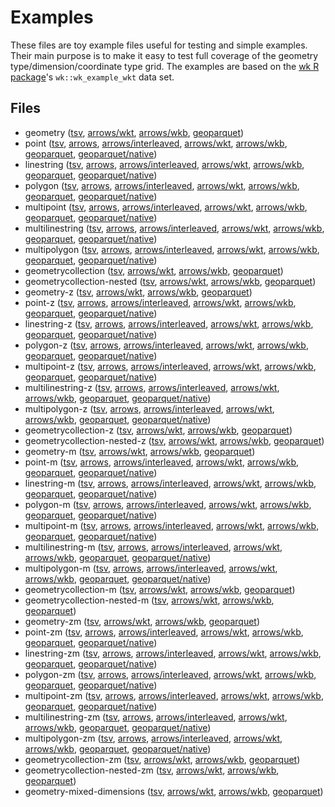 
# Examples

These files are toy example files useful for testing and simple examples. Their main purpose is to make it easy to test full coverage of the geometry type/dimension/coordinate type grid. The examples are based on the [wk R package](https://github.com/paleolimbot/wk)'s `wk::wk_example_wkt` data set.

<!-- begin file listing -->


## Files

- geometry ([tsv](https://raw.githubusercontent.com/geoarrow/geoarrow-data/v0.2.0-rc2/example/files/example_geometry.tsv), [arrows/wkt](https://raw.githubusercontent.com/geoarrow/geoarrow-data/v0.2.0-rc2/example/files/example_geometry_wkt.arrows), [arrows/wkb](https://raw.githubusercontent.com/geoarrow/geoarrow-data/v0.2.0-rc2/example/files/example_geometry_wkb.arrows), [geoparquet](https://raw.githubusercontent.com/geoarrow/geoarrow-data/v0.2.0-rc2/example/files/example_geometry.parquet))
- point ([tsv](https://raw.githubusercontent.com/geoarrow/geoarrow-data/v0.2.0-rc2/example/files/example_point.tsv), [arrows](https://raw.githubusercontent.com/geoarrow/geoarrow-data/v0.2.0-rc2/example/files/example_point.arrows), [arrows/interleaved](https://raw.githubusercontent.com/geoarrow/geoarrow-data/v0.2.0-rc2/example/files/example_point_interleaved.arrows), [arrows/wkt](https://raw.githubusercontent.com/geoarrow/geoarrow-data/v0.2.0-rc2/example/files/example_point_wkt.arrows), [arrows/wkb](https://raw.githubusercontent.com/geoarrow/geoarrow-data/v0.2.0-rc2/example/files/example_point_wkb.arrows), [geoparquet](https://raw.githubusercontent.com/geoarrow/geoarrow-data/v0.2.0-rc2/example/files/example_point.parquet), [geoparquet/native](https://raw.githubusercontent.com/geoarrow/geoarrow-data/v0.2.0-rc2/example/files/example_point_native.parquet))
- linestring ([tsv](https://raw.githubusercontent.com/geoarrow/geoarrow-data/v0.2.0-rc2/example/files/example_linestring.tsv), [arrows](https://raw.githubusercontent.com/geoarrow/geoarrow-data/v0.2.0-rc2/example/files/example_linestring.arrows), [arrows/interleaved](https://raw.githubusercontent.com/geoarrow/geoarrow-data/v0.2.0-rc2/example/files/example_linestring_interleaved.arrows), [arrows/wkt](https://raw.githubusercontent.com/geoarrow/geoarrow-data/v0.2.0-rc2/example/files/example_linestring_wkt.arrows), [arrows/wkb](https://raw.githubusercontent.com/geoarrow/geoarrow-data/v0.2.0-rc2/example/files/example_linestring_wkb.arrows), [geoparquet](https://raw.githubusercontent.com/geoarrow/geoarrow-data/v0.2.0-rc2/example/files/example_linestring.parquet), [geoparquet/native](https://raw.githubusercontent.com/geoarrow/geoarrow-data/v0.2.0-rc2/example/files/example_linestring_native.parquet))
- polygon ([tsv](https://raw.githubusercontent.com/geoarrow/geoarrow-data/v0.2.0-rc2/example/files/example_polygon.tsv), [arrows](https://raw.githubusercontent.com/geoarrow/geoarrow-data/v0.2.0-rc2/example/files/example_polygon.arrows), [arrows/interleaved](https://raw.githubusercontent.com/geoarrow/geoarrow-data/v0.2.0-rc2/example/files/example_polygon_interleaved.arrows), [arrows/wkt](https://raw.githubusercontent.com/geoarrow/geoarrow-data/v0.2.0-rc2/example/files/example_polygon_wkt.arrows), [arrows/wkb](https://raw.githubusercontent.com/geoarrow/geoarrow-data/v0.2.0-rc2/example/files/example_polygon_wkb.arrows), [geoparquet](https://raw.githubusercontent.com/geoarrow/geoarrow-data/v0.2.0-rc2/example/files/example_polygon.parquet), [geoparquet/native](https://raw.githubusercontent.com/geoarrow/geoarrow-data/v0.2.0-rc2/example/files/example_polygon_native.parquet))
- multipoint ([tsv](https://raw.githubusercontent.com/geoarrow/geoarrow-data/v0.2.0-rc2/example/files/example_multipoint.tsv), [arrows](https://raw.githubusercontent.com/geoarrow/geoarrow-data/v0.2.0-rc2/example/files/example_multipoint.arrows), [arrows/interleaved](https://raw.githubusercontent.com/geoarrow/geoarrow-data/v0.2.0-rc2/example/files/example_multipoint_interleaved.arrows), [arrows/wkt](https://raw.githubusercontent.com/geoarrow/geoarrow-data/v0.2.0-rc2/example/files/example_multipoint_wkt.arrows), [arrows/wkb](https://raw.githubusercontent.com/geoarrow/geoarrow-data/v0.2.0-rc2/example/files/example_multipoint_wkb.arrows), [geoparquet](https://raw.githubusercontent.com/geoarrow/geoarrow-data/v0.2.0-rc2/example/files/example_multipoint.parquet), [geoparquet/native](https://raw.githubusercontent.com/geoarrow/geoarrow-data/v0.2.0-rc2/example/files/example_multipoint_native.parquet))
- multilinestring ([tsv](https://raw.githubusercontent.com/geoarrow/geoarrow-data/v0.2.0-rc2/example/files/example_multilinestring.tsv), [arrows](https://raw.githubusercontent.com/geoarrow/geoarrow-data/v0.2.0-rc2/example/files/example_multilinestring.arrows), [arrows/interleaved](https://raw.githubusercontent.com/geoarrow/geoarrow-data/v0.2.0-rc2/example/files/example_multilinestring_interleaved.arrows), [arrows/wkt](https://raw.githubusercontent.com/geoarrow/geoarrow-data/v0.2.0-rc2/example/files/example_multilinestring_wkt.arrows), [arrows/wkb](https://raw.githubusercontent.com/geoarrow/geoarrow-data/v0.2.0-rc2/example/files/example_multilinestring_wkb.arrows), [geoparquet](https://raw.githubusercontent.com/geoarrow/geoarrow-data/v0.2.0-rc2/example/files/example_multilinestring.parquet), [geoparquet/native](https://raw.githubusercontent.com/geoarrow/geoarrow-data/v0.2.0-rc2/example/files/example_multilinestring_native.parquet))
- multipolygon ([tsv](https://raw.githubusercontent.com/geoarrow/geoarrow-data/v0.2.0-rc2/example/files/example_multipolygon.tsv), [arrows](https://raw.githubusercontent.com/geoarrow/geoarrow-data/v0.2.0-rc2/example/files/example_multipolygon.arrows), [arrows/interleaved](https://raw.githubusercontent.com/geoarrow/geoarrow-data/v0.2.0-rc2/example/files/example_multipolygon_interleaved.arrows), [arrows/wkt](https://raw.githubusercontent.com/geoarrow/geoarrow-data/v0.2.0-rc2/example/files/example_multipolygon_wkt.arrows), [arrows/wkb](https://raw.githubusercontent.com/geoarrow/geoarrow-data/v0.2.0-rc2/example/files/example_multipolygon_wkb.arrows), [geoparquet](https://raw.githubusercontent.com/geoarrow/geoarrow-data/v0.2.0-rc2/example/files/example_multipolygon.parquet), [geoparquet/native](https://raw.githubusercontent.com/geoarrow/geoarrow-data/v0.2.0-rc2/example/files/example_multipolygon_native.parquet))
- geometrycollection ([tsv](https://raw.githubusercontent.com/geoarrow/geoarrow-data/v0.2.0-rc2/example/files/example_geometrycollection.tsv), [arrows/wkt](https://raw.githubusercontent.com/geoarrow/geoarrow-data/v0.2.0-rc2/example/files/example_geometrycollection_wkt.arrows), [arrows/wkb](https://raw.githubusercontent.com/geoarrow/geoarrow-data/v0.2.0-rc2/example/files/example_geometrycollection_wkb.arrows), [geoparquet](https://raw.githubusercontent.com/geoarrow/geoarrow-data/v0.2.0-rc2/example/files/example_geometrycollection.parquet))
- geometrycollection-nested ([tsv](https://raw.githubusercontent.com/geoarrow/geoarrow-data/v0.2.0-rc2/example/files/example_geometrycollection-nested.tsv), [arrows/wkt](https://raw.githubusercontent.com/geoarrow/geoarrow-data/v0.2.0-rc2/example/files/example_geometrycollection-nested_wkt.arrows), [arrows/wkb](https://raw.githubusercontent.com/geoarrow/geoarrow-data/v0.2.0-rc2/example/files/example_geometrycollection-nested_wkb.arrows), [geoparquet](https://raw.githubusercontent.com/geoarrow/geoarrow-data/v0.2.0-rc2/example/files/example_geometrycollection-nested.parquet))
- geometry-z ([tsv](https://raw.githubusercontent.com/geoarrow/geoarrow-data/v0.2.0-rc2/example/files/example_geometry-z.tsv), [arrows/wkt](https://raw.githubusercontent.com/geoarrow/geoarrow-data/v0.2.0-rc2/example/files/example_geometry-z_wkt.arrows), [arrows/wkb](https://raw.githubusercontent.com/geoarrow/geoarrow-data/v0.2.0-rc2/example/files/example_geometry-z_wkb.arrows), [geoparquet](https://raw.githubusercontent.com/geoarrow/geoarrow-data/v0.2.0-rc2/example/files/example_geometry-z.parquet))
- point-z ([tsv](https://raw.githubusercontent.com/geoarrow/geoarrow-data/v0.2.0-rc2/example/files/example_point-z.tsv), [arrows](https://raw.githubusercontent.com/geoarrow/geoarrow-data/v0.2.0-rc2/example/files/example_point-z.arrows), [arrows/interleaved](https://raw.githubusercontent.com/geoarrow/geoarrow-data/v0.2.0-rc2/example/files/example_point-z_interleaved.arrows), [arrows/wkt](https://raw.githubusercontent.com/geoarrow/geoarrow-data/v0.2.0-rc2/example/files/example_point-z_wkt.arrows), [arrows/wkb](https://raw.githubusercontent.com/geoarrow/geoarrow-data/v0.2.0-rc2/example/files/example_point-z_wkb.arrows), [geoparquet](https://raw.githubusercontent.com/geoarrow/geoarrow-data/v0.2.0-rc2/example/files/example_point-z.parquet), [geoparquet/native](https://raw.githubusercontent.com/geoarrow/geoarrow-data/v0.2.0-rc2/example/files/example_point-z_native.parquet))
- linestring-z ([tsv](https://raw.githubusercontent.com/geoarrow/geoarrow-data/v0.2.0-rc2/example/files/example_linestring-z.tsv), [arrows](https://raw.githubusercontent.com/geoarrow/geoarrow-data/v0.2.0-rc2/example/files/example_linestring-z.arrows), [arrows/interleaved](https://raw.githubusercontent.com/geoarrow/geoarrow-data/v0.2.0-rc2/example/files/example_linestring-z_interleaved.arrows), [arrows/wkt](https://raw.githubusercontent.com/geoarrow/geoarrow-data/v0.2.0-rc2/example/files/example_linestring-z_wkt.arrows), [arrows/wkb](https://raw.githubusercontent.com/geoarrow/geoarrow-data/v0.2.0-rc2/example/files/example_linestring-z_wkb.arrows), [geoparquet](https://raw.githubusercontent.com/geoarrow/geoarrow-data/v0.2.0-rc2/example/files/example_linestring-z.parquet), [geoparquet/native](https://raw.githubusercontent.com/geoarrow/geoarrow-data/v0.2.0-rc2/example/files/example_linestring-z_native.parquet))
- polygon-z ([tsv](https://raw.githubusercontent.com/geoarrow/geoarrow-data/v0.2.0-rc2/example/files/example_polygon-z.tsv), [arrows](https://raw.githubusercontent.com/geoarrow/geoarrow-data/v0.2.0-rc2/example/files/example_polygon-z.arrows), [arrows/interleaved](https://raw.githubusercontent.com/geoarrow/geoarrow-data/v0.2.0-rc2/example/files/example_polygon-z_interleaved.arrows), [arrows/wkt](https://raw.githubusercontent.com/geoarrow/geoarrow-data/v0.2.0-rc2/example/files/example_polygon-z_wkt.arrows), [arrows/wkb](https://raw.githubusercontent.com/geoarrow/geoarrow-data/v0.2.0-rc2/example/files/example_polygon-z_wkb.arrows), [geoparquet](https://raw.githubusercontent.com/geoarrow/geoarrow-data/v0.2.0-rc2/example/files/example_polygon-z.parquet), [geoparquet/native](https://raw.githubusercontent.com/geoarrow/geoarrow-data/v0.2.0-rc2/example/files/example_polygon-z_native.parquet))
- multipoint-z ([tsv](https://raw.githubusercontent.com/geoarrow/geoarrow-data/v0.2.0-rc2/example/files/example_multipoint-z.tsv), [arrows](https://raw.githubusercontent.com/geoarrow/geoarrow-data/v0.2.0-rc2/example/files/example_multipoint-z.arrows), [arrows/interleaved](https://raw.githubusercontent.com/geoarrow/geoarrow-data/v0.2.0-rc2/example/files/example_multipoint-z_interleaved.arrows), [arrows/wkt](https://raw.githubusercontent.com/geoarrow/geoarrow-data/v0.2.0-rc2/example/files/example_multipoint-z_wkt.arrows), [arrows/wkb](https://raw.githubusercontent.com/geoarrow/geoarrow-data/v0.2.0-rc2/example/files/example_multipoint-z_wkb.arrows), [geoparquet](https://raw.githubusercontent.com/geoarrow/geoarrow-data/v0.2.0-rc2/example/files/example_multipoint-z.parquet), [geoparquet/native](https://raw.githubusercontent.com/geoarrow/geoarrow-data/v0.2.0-rc2/example/files/example_multipoint-z_native.parquet))
- multilinestring-z ([tsv](https://raw.githubusercontent.com/geoarrow/geoarrow-data/v0.2.0-rc2/example/files/example_multilinestring-z.tsv), [arrows](https://raw.githubusercontent.com/geoarrow/geoarrow-data/v0.2.0-rc2/example/files/example_multilinestring-z.arrows), [arrows/interleaved](https://raw.githubusercontent.com/geoarrow/geoarrow-data/v0.2.0-rc2/example/files/example_multilinestring-z_interleaved.arrows), [arrows/wkt](https://raw.githubusercontent.com/geoarrow/geoarrow-data/v0.2.0-rc2/example/files/example_multilinestring-z_wkt.arrows), [arrows/wkb](https://raw.githubusercontent.com/geoarrow/geoarrow-data/v0.2.0-rc2/example/files/example_multilinestring-z_wkb.arrows), [geoparquet](https://raw.githubusercontent.com/geoarrow/geoarrow-data/v0.2.0-rc2/example/files/example_multilinestring-z.parquet), [geoparquet/native](https://raw.githubusercontent.com/geoarrow/geoarrow-data/v0.2.0-rc2/example/files/example_multilinestring-z_native.parquet))
- multipolygon-z ([tsv](https://raw.githubusercontent.com/geoarrow/geoarrow-data/v0.2.0-rc2/example/files/example_multipolygon-z.tsv), [arrows](https://raw.githubusercontent.com/geoarrow/geoarrow-data/v0.2.0-rc2/example/files/example_multipolygon-z.arrows), [arrows/interleaved](https://raw.githubusercontent.com/geoarrow/geoarrow-data/v0.2.0-rc2/example/files/example_multipolygon-z_interleaved.arrows), [arrows/wkt](https://raw.githubusercontent.com/geoarrow/geoarrow-data/v0.2.0-rc2/example/files/example_multipolygon-z_wkt.arrows), [arrows/wkb](https://raw.githubusercontent.com/geoarrow/geoarrow-data/v0.2.0-rc2/example/files/example_multipolygon-z_wkb.arrows), [geoparquet](https://raw.githubusercontent.com/geoarrow/geoarrow-data/v0.2.0-rc2/example/files/example_multipolygon-z.parquet), [geoparquet/native](https://raw.githubusercontent.com/geoarrow/geoarrow-data/v0.2.0-rc2/example/files/example_multipolygon-z_native.parquet))
- geometrycollection-z ([tsv](https://raw.githubusercontent.com/geoarrow/geoarrow-data/v0.2.0-rc2/example/files/example_geometrycollection-z.tsv), [arrows/wkt](https://raw.githubusercontent.com/geoarrow/geoarrow-data/v0.2.0-rc2/example/files/example_geometrycollection-z_wkt.arrows), [arrows/wkb](https://raw.githubusercontent.com/geoarrow/geoarrow-data/v0.2.0-rc2/example/files/example_geometrycollection-z_wkb.arrows), [geoparquet](https://raw.githubusercontent.com/geoarrow/geoarrow-data/v0.2.0-rc2/example/files/example_geometrycollection-z.parquet))
- geometrycollection-nested-z ([tsv](https://raw.githubusercontent.com/geoarrow/geoarrow-data/v0.2.0-rc2/example/files/example_geometrycollection-nested-z.tsv), [arrows/wkt](https://raw.githubusercontent.com/geoarrow/geoarrow-data/v0.2.0-rc2/example/files/example_geometrycollection-nested-z_wkt.arrows), [arrows/wkb](https://raw.githubusercontent.com/geoarrow/geoarrow-data/v0.2.0-rc2/example/files/example_geometrycollection-nested-z_wkb.arrows), [geoparquet](https://raw.githubusercontent.com/geoarrow/geoarrow-data/v0.2.0-rc2/example/files/example_geometrycollection-nested-z.parquet))
- geometry-m ([tsv](https://raw.githubusercontent.com/geoarrow/geoarrow-data/v0.2.0-rc2/example/files/example_geometry-m.tsv), [arrows/wkt](https://raw.githubusercontent.com/geoarrow/geoarrow-data/v0.2.0-rc2/example/files/example_geometry-m_wkt.arrows), [arrows/wkb](https://raw.githubusercontent.com/geoarrow/geoarrow-data/v0.2.0-rc2/example/files/example_geometry-m_wkb.arrows), [geoparquet](https://raw.githubusercontent.com/geoarrow/geoarrow-data/v0.2.0-rc2/example/files/example_geometry-m.parquet))
- point-m ([tsv](https://raw.githubusercontent.com/geoarrow/geoarrow-data/v0.2.0-rc2/example/files/example_point-m.tsv), [arrows](https://raw.githubusercontent.com/geoarrow/geoarrow-data/v0.2.0-rc2/example/files/example_point-m.arrows), [arrows/interleaved](https://raw.githubusercontent.com/geoarrow/geoarrow-data/v0.2.0-rc2/example/files/example_point-m_interleaved.arrows), [arrows/wkt](https://raw.githubusercontent.com/geoarrow/geoarrow-data/v0.2.0-rc2/example/files/example_point-m_wkt.arrows), [arrows/wkb](https://raw.githubusercontent.com/geoarrow/geoarrow-data/v0.2.0-rc2/example/files/example_point-m_wkb.arrows), [geoparquet](https://raw.githubusercontent.com/geoarrow/geoarrow-data/v0.2.0-rc2/example/files/example_point-m.parquet), [geoparquet/native](https://raw.githubusercontent.com/geoarrow/geoarrow-data/v0.2.0-rc2/example/files/example_point-m_native.parquet))
- linestring-m ([tsv](https://raw.githubusercontent.com/geoarrow/geoarrow-data/v0.2.0-rc2/example/files/example_linestring-m.tsv), [arrows](https://raw.githubusercontent.com/geoarrow/geoarrow-data/v0.2.0-rc2/example/files/example_linestring-m.arrows), [arrows/interleaved](https://raw.githubusercontent.com/geoarrow/geoarrow-data/v0.2.0-rc2/example/files/example_linestring-m_interleaved.arrows), [arrows/wkt](https://raw.githubusercontent.com/geoarrow/geoarrow-data/v0.2.0-rc2/example/files/example_linestring-m_wkt.arrows), [arrows/wkb](https://raw.githubusercontent.com/geoarrow/geoarrow-data/v0.2.0-rc2/example/files/example_linestring-m_wkb.arrows), [geoparquet](https://raw.githubusercontent.com/geoarrow/geoarrow-data/v0.2.0-rc2/example/files/example_linestring-m.parquet), [geoparquet/native](https://raw.githubusercontent.com/geoarrow/geoarrow-data/v0.2.0-rc2/example/files/example_linestring-m_native.parquet))
- polygon-m ([tsv](https://raw.githubusercontent.com/geoarrow/geoarrow-data/v0.2.0-rc2/example/files/example_polygon-m.tsv), [arrows](https://raw.githubusercontent.com/geoarrow/geoarrow-data/v0.2.0-rc2/example/files/example_polygon-m.arrows), [arrows/interleaved](https://raw.githubusercontent.com/geoarrow/geoarrow-data/v0.2.0-rc2/example/files/example_polygon-m_interleaved.arrows), [arrows/wkt](https://raw.githubusercontent.com/geoarrow/geoarrow-data/v0.2.0-rc2/example/files/example_polygon-m_wkt.arrows), [arrows/wkb](https://raw.githubusercontent.com/geoarrow/geoarrow-data/v0.2.0-rc2/example/files/example_polygon-m_wkb.arrows), [geoparquet](https://raw.githubusercontent.com/geoarrow/geoarrow-data/v0.2.0-rc2/example/files/example_polygon-m.parquet), [geoparquet/native](https://raw.githubusercontent.com/geoarrow/geoarrow-data/v0.2.0-rc2/example/files/example_polygon-m_native.parquet))
- multipoint-m ([tsv](https://raw.githubusercontent.com/geoarrow/geoarrow-data/v0.2.0-rc2/example/files/example_multipoint-m.tsv), [arrows](https://raw.githubusercontent.com/geoarrow/geoarrow-data/v0.2.0-rc2/example/files/example_multipoint-m.arrows), [arrows/interleaved](https://raw.githubusercontent.com/geoarrow/geoarrow-data/v0.2.0-rc2/example/files/example_multipoint-m_interleaved.arrows), [arrows/wkt](https://raw.githubusercontent.com/geoarrow/geoarrow-data/v0.2.0-rc2/example/files/example_multipoint-m_wkt.arrows), [arrows/wkb](https://raw.githubusercontent.com/geoarrow/geoarrow-data/v0.2.0-rc2/example/files/example_multipoint-m_wkb.arrows), [geoparquet](https://raw.githubusercontent.com/geoarrow/geoarrow-data/v0.2.0-rc2/example/files/example_multipoint-m.parquet), [geoparquet/native](https://raw.githubusercontent.com/geoarrow/geoarrow-data/v0.2.0-rc2/example/files/example_multipoint-m_native.parquet))
- multilinestring-m ([tsv](https://raw.githubusercontent.com/geoarrow/geoarrow-data/v0.2.0-rc2/example/files/example_multilinestring-m.tsv), [arrows](https://raw.githubusercontent.com/geoarrow/geoarrow-data/v0.2.0-rc2/example/files/example_multilinestring-m.arrows), [arrows/interleaved](https://raw.githubusercontent.com/geoarrow/geoarrow-data/v0.2.0-rc2/example/files/example_multilinestring-m_interleaved.arrows), [arrows/wkt](https://raw.githubusercontent.com/geoarrow/geoarrow-data/v0.2.0-rc2/example/files/example_multilinestring-m_wkt.arrows), [arrows/wkb](https://raw.githubusercontent.com/geoarrow/geoarrow-data/v0.2.0-rc2/example/files/example_multilinestring-m_wkb.arrows), [geoparquet](https://raw.githubusercontent.com/geoarrow/geoarrow-data/v0.2.0-rc2/example/files/example_multilinestring-m.parquet), [geoparquet/native](https://raw.githubusercontent.com/geoarrow/geoarrow-data/v0.2.0-rc2/example/files/example_multilinestring-m_native.parquet))
- multipolygon-m ([tsv](https://raw.githubusercontent.com/geoarrow/geoarrow-data/v0.2.0-rc2/example/files/example_multipolygon-m.tsv), [arrows](https://raw.githubusercontent.com/geoarrow/geoarrow-data/v0.2.0-rc2/example/files/example_multipolygon-m.arrows), [arrows/interleaved](https://raw.githubusercontent.com/geoarrow/geoarrow-data/v0.2.0-rc2/example/files/example_multipolygon-m_interleaved.arrows), [arrows/wkt](https://raw.githubusercontent.com/geoarrow/geoarrow-data/v0.2.0-rc2/example/files/example_multipolygon-m_wkt.arrows), [arrows/wkb](https://raw.githubusercontent.com/geoarrow/geoarrow-data/v0.2.0-rc2/example/files/example_multipolygon-m_wkb.arrows), [geoparquet](https://raw.githubusercontent.com/geoarrow/geoarrow-data/v0.2.0-rc2/example/files/example_multipolygon-m.parquet), [geoparquet/native](https://raw.githubusercontent.com/geoarrow/geoarrow-data/v0.2.0-rc2/example/files/example_multipolygon-m_native.parquet))
- geometrycollection-m ([tsv](https://raw.githubusercontent.com/geoarrow/geoarrow-data/v0.2.0-rc2/example/files/example_geometrycollection-m.tsv), [arrows/wkt](https://raw.githubusercontent.com/geoarrow/geoarrow-data/v0.2.0-rc2/example/files/example_geometrycollection-m_wkt.arrows), [arrows/wkb](https://raw.githubusercontent.com/geoarrow/geoarrow-data/v0.2.0-rc2/example/files/example_geometrycollection-m_wkb.arrows), [geoparquet](https://raw.githubusercontent.com/geoarrow/geoarrow-data/v0.2.0-rc2/example/files/example_geometrycollection-m.parquet))
- geometrycollection-nested-m ([tsv](https://raw.githubusercontent.com/geoarrow/geoarrow-data/v0.2.0-rc2/example/files/example_geometrycollection-nested-m.tsv), [arrows/wkt](https://raw.githubusercontent.com/geoarrow/geoarrow-data/v0.2.0-rc2/example/files/example_geometrycollection-nested-m_wkt.arrows), [arrows/wkb](https://raw.githubusercontent.com/geoarrow/geoarrow-data/v0.2.0-rc2/example/files/example_geometrycollection-nested-m_wkb.arrows), [geoparquet](https://raw.githubusercontent.com/geoarrow/geoarrow-data/v0.2.0-rc2/example/files/example_geometrycollection-nested-m.parquet))
- geometry-zm ([tsv](https://raw.githubusercontent.com/geoarrow/geoarrow-data/v0.2.0-rc2/example/files/example_geometry-zm.tsv), [arrows/wkt](https://raw.githubusercontent.com/geoarrow/geoarrow-data/v0.2.0-rc2/example/files/example_geometry-zm_wkt.arrows), [arrows/wkb](https://raw.githubusercontent.com/geoarrow/geoarrow-data/v0.2.0-rc2/example/files/example_geometry-zm_wkb.arrows), [geoparquet](https://raw.githubusercontent.com/geoarrow/geoarrow-data/v0.2.0-rc2/example/files/example_geometry-zm.parquet))
- point-zm ([tsv](https://raw.githubusercontent.com/geoarrow/geoarrow-data/v0.2.0-rc2/example/files/example_point-zm.tsv), [arrows](https://raw.githubusercontent.com/geoarrow/geoarrow-data/v0.2.0-rc2/example/files/example_point-zm.arrows), [arrows/interleaved](https://raw.githubusercontent.com/geoarrow/geoarrow-data/v0.2.0-rc2/example/files/example_point-zm_interleaved.arrows), [arrows/wkt](https://raw.githubusercontent.com/geoarrow/geoarrow-data/v0.2.0-rc2/example/files/example_point-zm_wkt.arrows), [arrows/wkb](https://raw.githubusercontent.com/geoarrow/geoarrow-data/v0.2.0-rc2/example/files/example_point-zm_wkb.arrows), [geoparquet](https://raw.githubusercontent.com/geoarrow/geoarrow-data/v0.2.0-rc2/example/files/example_point-zm.parquet), [geoparquet/native](https://raw.githubusercontent.com/geoarrow/geoarrow-data/v0.2.0-rc2/example/files/example_point-zm_native.parquet))
- linestring-zm ([tsv](https://raw.githubusercontent.com/geoarrow/geoarrow-data/v0.2.0-rc2/example/files/example_linestring-zm.tsv), [arrows](https://raw.githubusercontent.com/geoarrow/geoarrow-data/v0.2.0-rc2/example/files/example_linestring-zm.arrows), [arrows/interleaved](https://raw.githubusercontent.com/geoarrow/geoarrow-data/v0.2.0-rc2/example/files/example_linestring-zm_interleaved.arrows), [arrows/wkt](https://raw.githubusercontent.com/geoarrow/geoarrow-data/v0.2.0-rc2/example/files/example_linestring-zm_wkt.arrows), [arrows/wkb](https://raw.githubusercontent.com/geoarrow/geoarrow-data/v0.2.0-rc2/example/files/example_linestring-zm_wkb.arrows), [geoparquet](https://raw.githubusercontent.com/geoarrow/geoarrow-data/v0.2.0-rc2/example/files/example_linestring-zm.parquet), [geoparquet/native](https://raw.githubusercontent.com/geoarrow/geoarrow-data/v0.2.0-rc2/example/files/example_linestring-zm_native.parquet))
- polygon-zm ([tsv](https://raw.githubusercontent.com/geoarrow/geoarrow-data/v0.2.0-rc2/example/files/example_polygon-zm.tsv), [arrows](https://raw.githubusercontent.com/geoarrow/geoarrow-data/v0.2.0-rc2/example/files/example_polygon-zm.arrows), [arrows/interleaved](https://raw.githubusercontent.com/geoarrow/geoarrow-data/v0.2.0-rc2/example/files/example_polygon-zm_interleaved.arrows), [arrows/wkt](https://raw.githubusercontent.com/geoarrow/geoarrow-data/v0.2.0-rc2/example/files/example_polygon-zm_wkt.arrows), [arrows/wkb](https://raw.githubusercontent.com/geoarrow/geoarrow-data/v0.2.0-rc2/example/files/example_polygon-zm_wkb.arrows), [geoparquet](https://raw.githubusercontent.com/geoarrow/geoarrow-data/v0.2.0-rc2/example/files/example_polygon-zm.parquet), [geoparquet/native](https://raw.githubusercontent.com/geoarrow/geoarrow-data/v0.2.0-rc2/example/files/example_polygon-zm_native.parquet))
- multipoint-zm ([tsv](https://raw.githubusercontent.com/geoarrow/geoarrow-data/v0.2.0-rc2/example/files/example_multipoint-zm.tsv), [arrows](https://raw.githubusercontent.com/geoarrow/geoarrow-data/v0.2.0-rc2/example/files/example_multipoint-zm.arrows), [arrows/interleaved](https://raw.githubusercontent.com/geoarrow/geoarrow-data/v0.2.0-rc2/example/files/example_multipoint-zm_interleaved.arrows), [arrows/wkt](https://raw.githubusercontent.com/geoarrow/geoarrow-data/v0.2.0-rc2/example/files/example_multipoint-zm_wkt.arrows), [arrows/wkb](https://raw.githubusercontent.com/geoarrow/geoarrow-data/v0.2.0-rc2/example/files/example_multipoint-zm_wkb.arrows), [geoparquet](https://raw.githubusercontent.com/geoarrow/geoarrow-data/v0.2.0-rc2/example/files/example_multipoint-zm.parquet), [geoparquet/native](https://raw.githubusercontent.com/geoarrow/geoarrow-data/v0.2.0-rc2/example/files/example_multipoint-zm_native.parquet))
- multilinestring-zm ([tsv](https://raw.githubusercontent.com/geoarrow/geoarrow-data/v0.2.0-rc2/example/files/example_multilinestring-zm.tsv), [arrows](https://raw.githubusercontent.com/geoarrow/geoarrow-data/v0.2.0-rc2/example/files/example_multilinestring-zm.arrows), [arrows/interleaved](https://raw.githubusercontent.com/geoarrow/geoarrow-data/v0.2.0-rc2/example/files/example_multilinestring-zm_interleaved.arrows), [arrows/wkt](https://raw.githubusercontent.com/geoarrow/geoarrow-data/v0.2.0-rc2/example/files/example_multilinestring-zm_wkt.arrows), [arrows/wkb](https://raw.githubusercontent.com/geoarrow/geoarrow-data/v0.2.0-rc2/example/files/example_multilinestring-zm_wkb.arrows), [geoparquet](https://raw.githubusercontent.com/geoarrow/geoarrow-data/v0.2.0-rc2/example/files/example_multilinestring-zm.parquet), [geoparquet/native](https://raw.githubusercontent.com/geoarrow/geoarrow-data/v0.2.0-rc2/example/files/example_multilinestring-zm_native.parquet))
- multipolygon-zm ([tsv](https://raw.githubusercontent.com/geoarrow/geoarrow-data/v0.2.0-rc2/example/files/example_multipolygon-zm.tsv), [arrows](https://raw.githubusercontent.com/geoarrow/geoarrow-data/v0.2.0-rc2/example/files/example_multipolygon-zm.arrows), [arrows/interleaved](https://raw.githubusercontent.com/geoarrow/geoarrow-data/v0.2.0-rc2/example/files/example_multipolygon-zm_interleaved.arrows), [arrows/wkt](https://raw.githubusercontent.com/geoarrow/geoarrow-data/v0.2.0-rc2/example/files/example_multipolygon-zm_wkt.arrows), [arrows/wkb](https://raw.githubusercontent.com/geoarrow/geoarrow-data/v0.2.0-rc2/example/files/example_multipolygon-zm_wkb.arrows), [geoparquet](https://raw.githubusercontent.com/geoarrow/geoarrow-data/v0.2.0-rc2/example/files/example_multipolygon-zm.parquet), [geoparquet/native](https://raw.githubusercontent.com/geoarrow/geoarrow-data/v0.2.0-rc2/example/files/example_multipolygon-zm_native.parquet))
- geometrycollection-zm ([tsv](https://raw.githubusercontent.com/geoarrow/geoarrow-data/v0.2.0-rc2/example/files/example_geometrycollection-zm.tsv), [arrows/wkt](https://raw.githubusercontent.com/geoarrow/geoarrow-data/v0.2.0-rc2/example/files/example_geometrycollection-zm_wkt.arrows), [arrows/wkb](https://raw.githubusercontent.com/geoarrow/geoarrow-data/v0.2.0-rc2/example/files/example_geometrycollection-zm_wkb.arrows), [geoparquet](https://raw.githubusercontent.com/geoarrow/geoarrow-data/v0.2.0-rc2/example/files/example_geometrycollection-zm.parquet))
- geometrycollection-nested-zm ([tsv](https://raw.githubusercontent.com/geoarrow/geoarrow-data/v0.2.0-rc2/example/files/example_geometrycollection-nested-zm.tsv), [arrows/wkt](https://raw.githubusercontent.com/geoarrow/geoarrow-data/v0.2.0-rc2/example/files/example_geometrycollection-nested-zm_wkt.arrows), [arrows/wkb](https://raw.githubusercontent.com/geoarrow/geoarrow-data/v0.2.0-rc2/example/files/example_geometrycollection-nested-zm_wkb.arrows), [geoparquet](https://raw.githubusercontent.com/geoarrow/geoarrow-data/v0.2.0-rc2/example/files/example_geometrycollection-nested-zm.parquet))
- geometry-mixed-dimensions ([tsv](https://raw.githubusercontent.com/geoarrow/geoarrow-data/v0.2.0-rc2/example/files/example_geometry-mixed-dimensions.tsv), [arrows/wkt](https://raw.githubusercontent.com/geoarrow/geoarrow-data/v0.2.0-rc2/example/files/example_geometry-mixed-dimensions_wkt.arrows), [arrows/wkb](https://raw.githubusercontent.com/geoarrow/geoarrow-data/v0.2.0-rc2/example/files/example_geometry-mixed-dimensions_wkb.arrows), [geoparquet](https://raw.githubusercontent.com/geoarrow/geoarrow-data/v0.2.0-rc2/example/files/example_geometry-mixed-dimensions.parquet))
